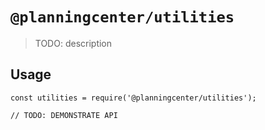 # `@planningcenter/utilities`

> TODO: description

## Usage

```
const utilities = require('@planningcenter/utilities');

// TODO: DEMONSTRATE API
```
